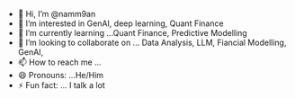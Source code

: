 - 👋 Hi, I’m @namm9an
- 👀 I’m interested in GenAI, deep learning, Quant Finance
- 🌱 I’m currently learning ...Quant Finance, Predictive Modelling
- 💞️ I’m looking to collaborate on ... Data Analysis, LLM, Fiancial Modelling, GenAI,
- 📫 How to reach me ...
- 😄 Pronouns: ...He/Him
- ⚡ Fun fact: ... I talk a lot

<!---
namm9an/namm9an is a ✨ special ✨ repository because its `README.md` (this file) appears on your GitHub profile.
You can click the Preview link to take a look at your changes.
--->
